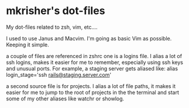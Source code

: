 mkrisher's dot-files
====================

My dot-files related to zsh, vim, etc....

I used to use Janus and Macvim. I'm going as basic Vim as possible. Keeping it simple.

a couple of files are referenced in zshrc
one is a logins file. I alias a lot of ssh logins, makes
it easier for me to remember, especially using ssh keys and 
unusual ports. For example, a staging server gets aliased like:
alias login_stage='ssh rails@staging.server.com'

a second source file is for projects. I alias a lot of file paths, 
it makes it easier for me to jump to the root of projects in the 
the terminal and start some of my other aliases like watchr or showlog.
